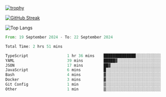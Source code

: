 <!--
**ren-joey/ren-joey** is a ✨ _special_ ✨ repository because its `README.md` (this file) appears on your GitHub profile.

Here are some ideas to get you started:

- 🔭 I’m currently working on ...
- 🌱 I’m currently learning ...
- 👯 I’m looking to collaborate on ...
- 🤔 I’m looking for help with ...
- 💬 Ask me about ...
- 📫 How to reach me: ...
- 😄 Pronouns: ...
- ⚡ Fun fact: ...
-->

[![trophy](https://github-profile-trophy.vercel.app/?username=ren-joey&theme=darkhub)](https://github.com/ren-joey)

[![GitHub Streak](https://streak-stats.demolab.com/?user=ren-joey&theme=dark)](https://github.com/ren-joey)

![Top Langs](https://github-readme-stats.vercel.app/api/top-langs?username=ren-joey&show_icons=true&layout=compact&locale=en&hide=html,CSS,scss,Pug,Twig&theme=dark)

<!--START_SECTION:waka-->

```rust
From: 19 September 2024 - To: 22 September 2024

Total Time: 2 hrs 51 mins

TypeScript                 1 hr 36 mins    ██████████████░░░░░░░░░░░   56.20 %
YAML                       39 mins         █████▓░░░░░░░░░░░░░░░░░░░   22.67 %
JSON                       17 mins         ██▓░░░░░░░░░░░░░░░░░░░░░░   10.06 %
JavaScript                 6 mins          █░░░░░░░░░░░░░░░░░░░░░░░░   03.55 %
Bash                       4 mins          ▓░░░░░░░░░░░░░░░░░░░░░░░░   02.46 %
Docker                     3 mins          ▓░░░░░░░░░░░░░░░░░░░░░░░░   02.13 %
Git Config                 1 min           ▒░░░░░░░░░░░░░░░░░░░░░░░░   01.12 %
Other                      1 min           ▒░░░░░░░░░░░░░░░░░░░░░░░░   00.70 %
```

<!--END_SECTION:waka-->

